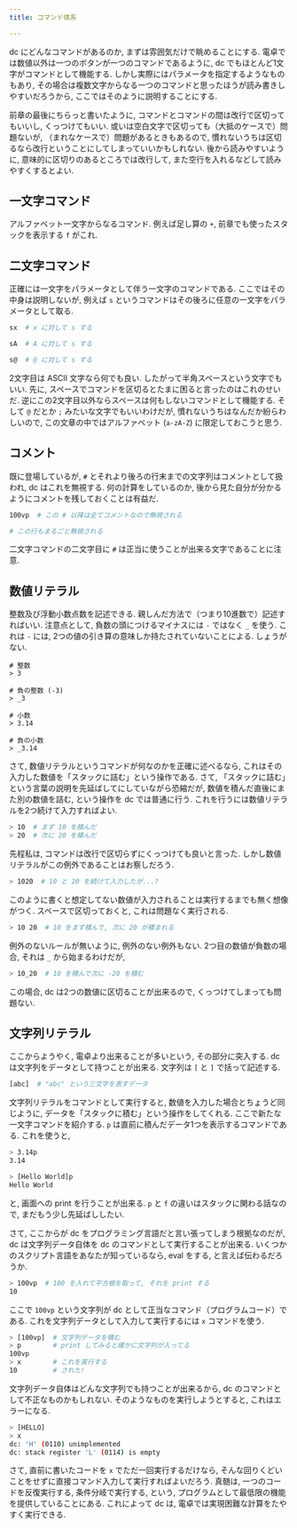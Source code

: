 ```yaml
---
title: コマンド体系

---
```


dc にどんなコマンドがあるのか, まずは雰囲気だけで眺めることにする.  電卓では数値以外は一つのボタンが一つのコマンドであるように, dc でもほとんど1文字がコマンドとして機能する.  しかし実際にはパラメータを指定するようなものもあり, その場合は複数文字からなる一つのコマンドと思ったほうが読み書きしやすいだろうから, ここではそのように説明することにする.

前章の最後にちらっと書いたように, コマンドとコマンドの間は改行で区切ってもいいし, くっつけてもいい.  或いは空白文字で区切っても（大抵のケースで）問題ないが, （まれなケースで）問題があるときもあるので, 慣れないうちは区切るなら改行ということにしてしまっていいかもしれない.  後から読みやすいように, 意味的に区切りのあるところでは改行して, また空行を入れるなどして読みやすくするとよい.

## 一文字コマンド

アルファベット一文字からなるコマンド.
例えば足し算の `+`, 前章でも使ったスタックを表示する `f` がこれ.

## 二文字コマンド

正確には一文字をパラメータとして伴う一文字のコマンドである.
ここではその中身は説明しないが, 例えば `s` というコマンドはその後ろに任意の一文字をパラメータとして取る.

```bash
sx  # x に対して s する

sA  # A に対して s する

s@  # @ に対して s する
```

2文字目は ASCII 文字なら何でも良い. したがって半角スペースという文字でもいい.  先に, スペースでコマンドを区切るとたまに困ると言ったのはこれのせいだ.  逆にこの2文字目以外ならスペースは何もしないコマンドとして機能する.  そして `@` だとか `;` みたいな文字でもいいわけだが, 慣れないうちはなんだか紛らわしいので, この文章の中ではアルファベット (`a-zA-Z`) に限定しておこうと思う.

## コメント

既に登場しているが, `#` とそれより後ろの行末までの文字列はコメントとして扱われ, dc はこれを無視する.
何の計算をしているのか, 後から見た自分が分かるようにコメントを残しておくことは有益だ.

```bash
100vp  # この # 以降は全てコメントなので無視される

# この行もまるごと無視される
```

二文字コマンドの二文字目に `#` は正当に使うことが出来る文字であることに注意.

## 数値リテラル

整数及び浮動小数点数を記述できる. 親しんだ方法で（つまり10進数で）記述すればいい. 注意点として, 負数の頭につけるマイナスには `-` ではなく `_` を使う.  これは `-` には, 2つの値の引き算の意味しか持たされていないことによる. しょうがない.

```
# 整数
> 3

# 負の整数 (-3)
> _3

# 小数
> 3.14

# 負の小数
> _3.14
```

さて, 数値リテラルというコマンドが何なのかを正確に述べるなら, これはその入力した数値を「スタックに詰む」という操作である. さて, 「スタックに詰む」という言葉の説明を先延ばしてにしていながら恐縮だが, 数値を積んだ直後にまた別の数値を詰む, という操作を dc では普通に行う. これを行うには数値リテラルを2つ続けて入力すればよい.

```bash
> 10  # まず 10 を積んだ
> 20  # 次に 20 を積んだ
```

先程私は, コマンドは改行で区切らずにくっつけても良いと言った.
しかし数値リテラルがこの例外であることはお察しだろう.

```bash
> 1020  # 10 と 20 を続けて入力したが...?
```

このように書くと想定してない数値が入力されることは実行するまでも無く想像がつく.
スペースで区切っておくと, これは問題なく実行される.

```bash
> 10 20  # 10 をまず積んで, 次に 20 が積まれる
```

例外のないルールが無いように, 例外のない例外もない.
2つ目の数値が負数の場合, それは `_` から始まるわけだが,

```bash
> 10_20  # 10 を積んで次に -20 を積む
```

この場合, dc は2つの数値に区切ることが出来るので, くっつけてしまっても問題ない.

## 文字列リテラル

ここからようやく, 電卓より出来ることが多いという, その部分に突入する.
dc は文字列をデータとして持つことが出来る.  文字列は `[` と `]` で括って記述する.

```bash
[abc]  # "abc" という三文字を表すデータ
```

文字列リテラルをコマンドとして実行すると, 数値を入力した場合とちょうど同じように, データを「スタックに積む」という操作をしてくれる. ここで新たな一文字コマンドを紹介する. `p` は直前に積んだデータ1つを表示するコマンドである. これを使うと,

```bash
> 3.14p
3.14

> [Hello World]p
Hello World
```

と, 画面への print を行うことが出来る.
`p` と `f` の違いはスタックに関わる話なので, まだもう少し先延ばししたい.

さて, ここからが dc をプログラミング言語だと言い張ってしまう根拠なのだが, dc は文字列データ自体を dc のコマンドとして実行することが出来る. いくつかのスクリプト言語をあなたが知っているなら, eval をする, と言えば伝わるだろうか.

```bash
> 100vp  # 100 を入れて平方根を取って, それを print する
10
```

ここで `100vp` という文字列が dc として正当なコマンド（プログラムコード）である. これを文字列データとして入力して実行するには `x` コマンドを使う.

```bash
> [100vp]  # 文字列データを積む
> p        # print してみると確かに文字列が入ってる
100vp
> x        # これを実行する
10         # された!
```

文字列データ自体はどんな文字列でも持つことが出来るから, dc のコマンドとして不正なものかもしれない. そのようなものを実行しようとすると, これはエラーになる.

```bash
> [HELLO]
> x
dc: 'H' (0110) unimplemented
dc: stack register 'L' (0114) is empty
```

さて, 直前に書いたコードを `x` でただ一回実行するだけなら, そんな回りくどいことをせずに直接コマンド入力して実行すればよいだろう. 真髄は, 一つのコードを反復実行する, 条件分岐で実行する, という, プログラムとして最低限の機能を提供していることにある. これによって dc は, 電卓では実現困難な計算をたやすく実行できる.

